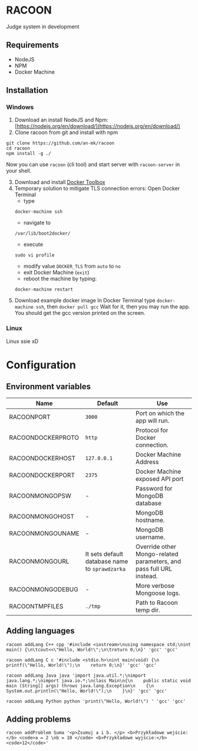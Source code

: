 # RACOON

Judge system in development

## Requirements
- NodeJS
- NPM
- Docker Machine

## Installation

### Windows
1. Download an install NodeJS and Npm: [https://nodejs.org/en/download/](https://nodejs.org/en/download/)
2. Clone racoon from git and install with npm

```
git clone https://github.com/an-mk/racoon
cd racoon
npm install -g ./
```

Now you can use `racoon` (cli tool) and start server with `racoon-server` in your shell.

3. Download and install [Docker Toolbox](https://github.com/docker/toolbox/releases "Docker Toolbox")
4. Temporary solution to mitigate TLS connection errors:
Open Docker Terminal
    - type
    ```
	docker-machine ssh
	```
    - navigate to
	```
	/var/lib/boot2docker/
	```
	- execute
	```
	sudo vi profile
	```
	- modify value `DOCKER_TLS` from `auto` to `no`
	- exit Docker Machine (`exit`)
	- reboot the machine by typing:
	```
	docker-machine restart
	```
5. Download example docker image
In Docker Terminal type `docker-machine ssh`, then `docker pull gcc`
Wait for it, then you may run the app.
You should get the gcc version printed on the screen.

### Linux
Linux ssie xD

# Configuration
## Environment variables
Name | Default | Use
--- | --- | ---
RACOONPORT | `3000` | Port on which the app will run.
RACOONDOCKERPROTO | `http` | Protocol for Docker connection.
RACOONDOCKERHOST | `127.0.0.1` | Docker Machine Address
RACOONDOCKERPORT | `2375` | Docker Machine exposed API port
RACOONMONGOPSW | - | Password for MongoDB database
RACOONMONGOHOST | - | MongoDB hostname.
RACOONMONGOUNAME | - | MongoDB username.
RACOONMONGOURL | It sets default database name to `sprawdzarka` | Override other Mongo-related parameters, and pass full URL instead.
RACOONMONGODEBUG | - | More verbose Mongoose logs.
RACOONTMPFILES | `./tmp` | Path to Racoon temp dir.

## Adding languages

```
racoon addLang C++ cpp '#include <iostream>\nusing namespace std;\nint main() {\n\tcout<<\"Hello, World!\";\n\treturn 0;\n}' 'gcc' 'gcc'

racoon addLang C c '#include <stdio.h>\nint main(void) {\n    printf(\"Hello, World!\");\n    return 0;\n}' 'gcc' 'gcc'

racoon addLang Java java 'import java.util.*;\nimport java.lang.*;\nimport java.io.*;\nclass Main\n{\n    public static void main (String[] args) throws java.lang.Exception\n    {\n        System.out.println(\"Hello, World!\");\n    }\n}' 'gcc' 'gcc'

racoon addLang Python python 'print(\"Hello, World!\") ' 'gcc' 'gcc'
```

## Adding problems

```
racoon addProblem Suma '<p>Zsumuj a i b. </p> <b>Przykładowe wejście:</b> <code>a = 2 \nb = 10 </code> <b>Przykładowe wyjście:</b> <code>12</code>'
```
